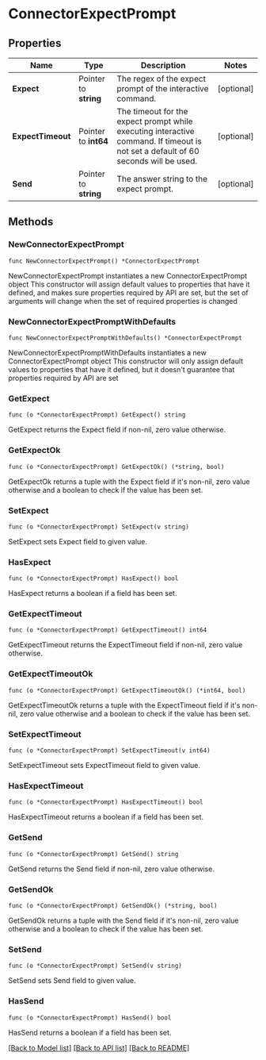 # ConnectorExpectPrompt

## Properties

Name | Type | Description | Notes
------------ | ------------- | ------------- | -------------
**Expect** | Pointer to **string** | The regex of the expect prompt of the interactive command. | [optional] 
**ExpectTimeout** | Pointer to **int64** | The timeout for the expect prompt while executing interactive command. If timeout is not set a default of 60 seconds will be used. | [optional] 
**Send** | Pointer to **string** | The answer string to the expect prompt. | [optional] 

## Methods

### NewConnectorExpectPrompt

`func NewConnectorExpectPrompt() *ConnectorExpectPrompt`

NewConnectorExpectPrompt instantiates a new ConnectorExpectPrompt object
This constructor will assign default values to properties that have it defined,
and makes sure properties required by API are set, but the set of arguments
will change when the set of required properties is changed

### NewConnectorExpectPromptWithDefaults

`func NewConnectorExpectPromptWithDefaults() *ConnectorExpectPrompt`

NewConnectorExpectPromptWithDefaults instantiates a new ConnectorExpectPrompt object
This constructor will only assign default values to properties that have it defined,
but it doesn't guarantee that properties required by API are set

### GetExpect

`func (o *ConnectorExpectPrompt) GetExpect() string`

GetExpect returns the Expect field if non-nil, zero value otherwise.

### GetExpectOk

`func (o *ConnectorExpectPrompt) GetExpectOk() (*string, bool)`

GetExpectOk returns a tuple with the Expect field if it's non-nil, zero value otherwise
and a boolean to check if the value has been set.

### SetExpect

`func (o *ConnectorExpectPrompt) SetExpect(v string)`

SetExpect sets Expect field to given value.

### HasExpect

`func (o *ConnectorExpectPrompt) HasExpect() bool`

HasExpect returns a boolean if a field has been set.

### GetExpectTimeout

`func (o *ConnectorExpectPrompt) GetExpectTimeout() int64`

GetExpectTimeout returns the ExpectTimeout field if non-nil, zero value otherwise.

### GetExpectTimeoutOk

`func (o *ConnectorExpectPrompt) GetExpectTimeoutOk() (*int64, bool)`

GetExpectTimeoutOk returns a tuple with the ExpectTimeout field if it's non-nil, zero value otherwise
and a boolean to check if the value has been set.

### SetExpectTimeout

`func (o *ConnectorExpectPrompt) SetExpectTimeout(v int64)`

SetExpectTimeout sets ExpectTimeout field to given value.

### HasExpectTimeout

`func (o *ConnectorExpectPrompt) HasExpectTimeout() bool`

HasExpectTimeout returns a boolean if a field has been set.

### GetSend

`func (o *ConnectorExpectPrompt) GetSend() string`

GetSend returns the Send field if non-nil, zero value otherwise.

### GetSendOk

`func (o *ConnectorExpectPrompt) GetSendOk() (*string, bool)`

GetSendOk returns a tuple with the Send field if it's non-nil, zero value otherwise
and a boolean to check if the value has been set.

### SetSend

`func (o *ConnectorExpectPrompt) SetSend(v string)`

SetSend sets Send field to given value.

### HasSend

`func (o *ConnectorExpectPrompt) HasSend() bool`

HasSend returns a boolean if a field has been set.


[[Back to Model list]](../README.md#documentation-for-models) [[Back to API list]](../README.md#documentation-for-api-endpoints) [[Back to README]](../README.md)


